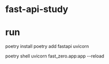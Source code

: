# fast-api-study

# run
poetry install
poetry add fastapi uvicorn

poetry shell
uvicorn fast_zero.app:app --reload
